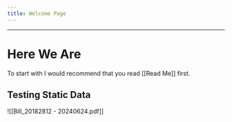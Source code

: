 ```yaml
---
title: Welcome Page
---
```

***
# Here We Are

To start with I would recommend that you read [[Read Me]] first.

## Testing Static Data

![[Bill_20182812 - 20240624.pdf]]
